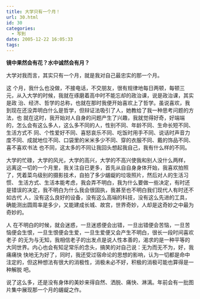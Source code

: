 ```yaml
---
title: 大学只有一个月！
url: 30.html
id: 30
categories:
  - 写到
date: 2005-12-22 16:05:33
tags:
---
```


**镜中果然会有花？水中诚然会有月？**  
  
大学对我而言，其实只有一个月，就是我对自己最忠实的那一个月。  
  
这 个月，我什么也没做，不接电话，不交朋友，很有规律地每日两顿，每顿三元，从入大学的时候，我就在琢磨着高中时不能忘却的政治课，说是政治课，其实是政 治、经济、哲学的总称，也就在那时我便开始喜欢上了哲学。虽说喜欢，我到现在还没弄明白什么是哲学，但辩证法吸引了人，她教给了我一种思考问题的方法，也 就在这时，我开始对人自身的问题产生了兴趣，我就觉得好奇，好端端的，怎么会有这么多人，这么多不同的人，性别不同、年龄不同、生命长短不同、生活方式不 同、个性爱好不同、喜怒哀乐不同、吃饭时用手不同、说话时声音力度不同、成就地位不同、口袋里的米米多少不同、穿的衣服不同、戴的饰品不同、喜不喜欢书法 也不同，这太多的不同让我回头想起我自己，我有什么样的不同。  
  
大学的忙碌，大学的风光，大学的高兴，大学的不高兴使我和别人没什么两样， 远离这一切的一个月里，我关注自已更多，首先从自自身身体开始，我喜欢拍照了，凭着菜鸟级别的摄影技术，自拍了多少龌龊的垃圾照片，然后对人的生活习惯、 生活方式、生活本能考虑，我会弄不明白，我为什么要做一些决定，有时还是错误的决定，我不明白为什么我会很固执，我甚至也不明白我们现代人有时还不如古代 人，没有这么良好的设备，没有这么高端的科技，没有这么先进的工具，确能测出圆周率是多少，又能建成长城、故宫，世界奇妙，人却是这奇妙之中最为奇妙的。  
  
人 在不明白的时候，就会迷惑，一旦迷惑便会出错，一旦出错便会苦恼，一旦苦恼便会生恨，一旦生恨便会生爱，一旦生爱便又会产生不明白，很长一段时间喜欢老子 的无为与无知，我相信老子的出发点是说人性本善的，渴求的是一种平等的大同世界。内心也会有知足常乐的念头，搞笑的对自己说：无为而无不为，好，我痛痛快 快地无为好了，同时，我还受过宿命论的思想的影响，认为一切都是命中注定的，但这种想法有很大的消极性，消极未必不好，积极的消极可能也算得是一种解脱 吧。  
  
说了这么多，还是没有身体的美妙来得自然、洒脱、痛快、淋漓。年前会有一批图片集中展现那一个月的龌龊之作。